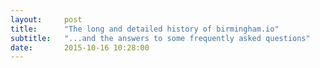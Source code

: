 ```yaml
---
layout:     post
title:      "The long and detailed history of birmingham.io"
subtitle:   "...and the answers to some frequently asked questions"
date:       2015-10-16 10:28:00
---
```

